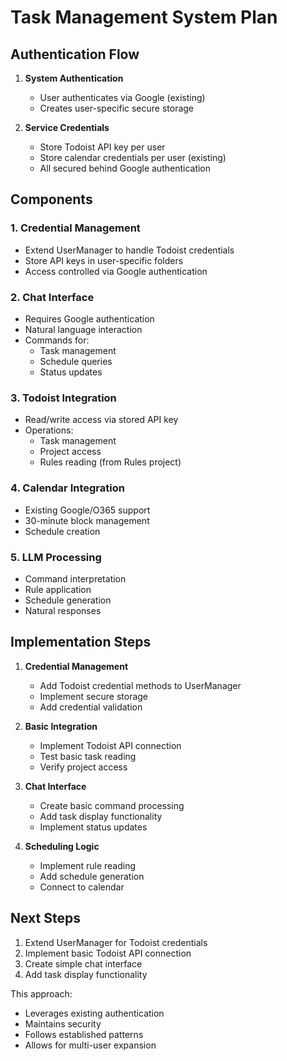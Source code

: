 # Task Management System Plan

## Authentication Flow

1. **System Authentication**
   - User authenticates via Google (existing)
   - Creates user-specific secure storage

2. **Service Credentials**
   - Store Todoist API key per user
   - Store calendar credentials per user (existing)
   - All secured behind Google authentication

## Components

### 1. Credential Management
- Extend UserManager to handle Todoist credentials
- Store API keys in user-specific folders
- Access controlled via Google authentication

### 2. Chat Interface
- Requires Google authentication
- Natural language interaction
- Commands for:
  - Task management
  - Schedule queries
  - Status updates

### 3. Todoist Integration
- Read/write access via stored API key
- Operations:
  - Task management
  - Project access
  - Rules reading (from Rules project)

### 4. Calendar Integration
- Existing Google/O365 support
- 30-minute block management
- Schedule creation

### 5. LLM Processing
- Command interpretation
- Rule application
- Schedule generation
- Natural responses

## Implementation Steps

1. **Credential Management**
   - Add Todoist credential methods to UserManager
   - Implement secure storage
   - Add credential validation

2. **Basic Integration**
   - Implement Todoist API connection
   - Test basic task reading
   - Verify project access

3. **Chat Interface**
   - Create basic command processing
   - Add task display functionality
   - Implement status updates

4. **Scheduling Logic**
   - Implement rule reading
   - Add schedule generation
   - Connect to calendar

## Next Steps

1. Extend UserManager for Todoist credentials
2. Implement basic Todoist API connection
3. Create simple chat interface
4. Add task display functionality

This approach:
- Leverages existing authentication
- Maintains security
- Follows established patterns
- Allows for multi-user expansion